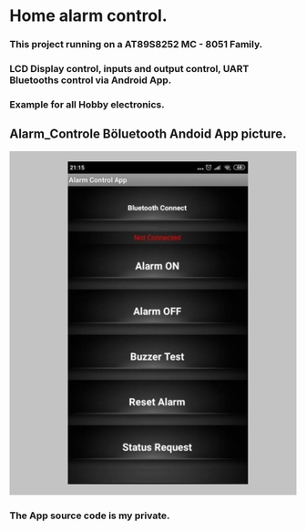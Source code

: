 # Home alarm control.
### This project running on a AT89S8252 MC - 8051 Family.
### LCD Display control, inputs and output control, UART Bluetooths control via Android App.
### Example for all Hobby electronics. 
## Alarm_Controle Böluetooth Andoid App picture.
![Example](https://github.com/1mkRE/Alarmsystem/blob/master/app_picture.jpg)
### The App source code is my private.
